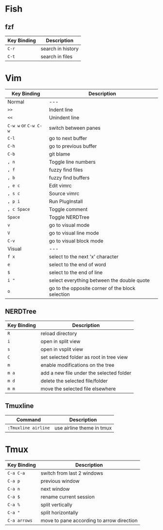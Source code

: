 # Fish

## fzf
| Key Binding | Description |
| --- | --- |
| `C-r` | search in history |
| `C-t` | search in files |

# Vim
| Key Binding | Description |
| --- | --- |
| Normal | --- |
| `>>` | Indent line |
| `<<` | Unindent line |
| `C-w w` or `C-w C-w` | switch between panes |
| `C-l` | go to next buffer |
| `C-h` | go to previous buffer |
| `C-b` | git blame |
| `, n` | Toggle line numbers |
| `, f` | fuzzy find files |
| `, b` | fuzzy find buffers |
| `, e c` | Edit vimrc | 
| `, s c` | Source vimrc | 
| `, p i` | Run PlugInstall |
| `, c Space` | Toggle comment |
| `Space` | Toggle NERDTree |
| `v` | go to visual mode |
| `V` | go to visual line mode |
| `C-v` | go to visual block mode |
| Visual | --- |
| `f x` | select to the next 'x' character |
| `e` | select to the end of word |
| `$` | select to the end of line |
| `i "` | select everything between the double quote |
| `o` | go to the opposite corner of the block selection |
## NERDTree
| Key Binding | Description |
| --- | --- |
| `R` | reload directory |
| `i` | open in split view |
| `s` | open in vsplit view |
| `C` | set selected folder as root in tree view |
| `m` | enable modifications on the tree |
| `m a` | add a new file under the selected folder |
| `m d` | delete the selected file/folder |
| `m m` | move the selected file elsewhere |
## Tmuxline
| Command | Description |
| --- | --- |
| `:Tmuxline airline` | use airline theme in tmux |

# Tmux
| Key Binding | Description |
| --- | --- |
| `C-a C-a` | switch from last 2 windows |
| `C-a p` | previous window |
| `C-a n` | next window |
| `C-a $` | rename current session |
| `C-a %` | split vertically |
| `C-a "` | split horizontally |
| `C-a arrows` | move to pane according to arrow direction |
